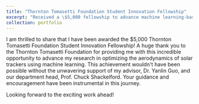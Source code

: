 ```yaml
---
title: "Thornton Tomasetti Foundation Student Innovation Fellowship"
excerpt: "Received a \$5,000 fellowship to advance machine learning-based optimization of solar trackers. <br/><a href='https://www.engr.colostate.edu/ce/fatehi-wins-5k-thornton-tomasetti-student-innovation-fellowship/'>Read more</a>"
collection: portfolio
---
```


I am thrilled to share that I have been awarded the \$5,000 Thornton Tomasetti Foundation Student Innovation Fellowship!
A huge thank you to the Thornton Tomasetti Foundation for providing me with this incredible opportunity to advance my research in optimizing the aerodynamics of solar trackers using machine learning.
This achievement wouldn't have been possible without the unwavering support of my advisor, Dr. Yanlin Guo, and our department head, Prof. Chuck Shackelford.
Your guidance and encouragement have been instrumental in this journey.

Looking forward to the exciting work ahead!
